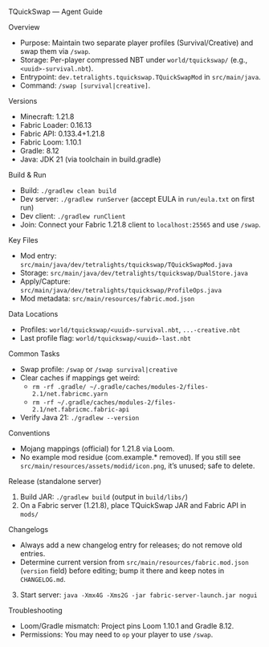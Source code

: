 TQuickSwap — Agent Guide

Overview
- Purpose: Maintain two separate player profiles (Survival/Creative) and swap them via `/swap`.
- Storage: Per-player compressed NBT under `world/tquickswap/` (e.g., `<uuid>-survival.nbt`).
- Entrypoint: `dev.tetralights.tquickswap.TQuickSwapMod` in `src/main/java`.
- Command: `/swap [survival|creative]`.

Versions
- Minecraft: 1.21.8
- Fabric Loader: 0.16.13
- Fabric API: 0.133.4+1.21.8
- Fabric Loom: 1.10.1
- Gradle: 8.12
- Java: JDK 21 (via toolchain in build.gradle)

Build & Run
- Build: `./gradlew clean build`
- Dev server: `./gradlew runServer` (accept EULA in `run/eula.txt` on first run)
- Dev client: `./gradlew runClient`
- Join: Connect your Fabric 1.21.8 client to `localhost:25565` and use `/swap`.

Key Files
- Mod entry: `src/main/java/dev/tetralights/tquickswap/TQuickSwapMod.java`
- Storage: `src/main/java/dev/tetralights/tquickswap/DualStore.java`
- Apply/Capture: `src/main/java/dev/tetralights/tquickswap/ProfileOps.java`
- Mod metadata: `src/main/resources/fabric.mod.json`

Data Locations
- Profiles: `world/tquickswap/<uuid>-survival.nbt`, `...-creative.nbt`
- Last profile flag: `world/tquickswap/<uuid>-last.nbt`

Common Tasks
- Swap profile: `/swap` or `/swap survival|creative`
- Clear caches if mappings get weird:
  - `rm -rf .gradle/ ~/.gradle/caches/modules-2/files-2.1/net.fabricmc.yarn`
  - `rm -rf ~/.gradle/caches/modules-2/files-2.1/net.fabricmc.fabric-api`
- Verify Java 21: `./gradlew --version`

Conventions
- Mojang mappings (official) for 1.21.8 via Loom.
- No example mod residue (com.example.* removed). If you still see `src/main/resources/assets/modid/icon.png`, it’s unused; safe to delete.

Release (standalone server)
1. Build JAR: `./gradlew build` (output in `build/libs/`)
2. On a Fabric server (1.21.8), place TQuickSwap JAR and Fabric API in `mods/`

Changelogs
- Always add a new changelog entry for releases; do not remove old entries.
- Determine current version from `src/main/resources/fabric.mod.json` (`version` field) before editing; bump it there and keep notes in `CHANGELOG.md`.
3. Start server: `java -Xmx4G -Xms2G -jar fabric-server-launch.jar nogui`

Troubleshooting
- Loom/Gradle mismatch: Project pins Loom 1.10.1 and Gradle 8.12.
- Permissions: You may need to `op` your player to use `/swap`.
